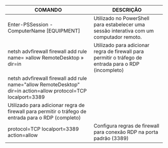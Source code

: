 | COMANDO | DESCRIÇÃO |
|--------------------------------------------|--------------------------------------------------------------------------------------|
| Enter-PSSession -ComputerName [EQUIPMENT] | Utilizado no PowerShell para estabelecer uma sessão interativa com um computador remoto. |
| netsh advfirewall firewall add rule name= »allow RemoteDesktop » dir=in  | Utilizado para adicionar regra de firewall para permitir o tráfego de entrada para o RDP (incompleto) |
| netsh advfirewall firewall add rule name="allow RemoteDesktop" dir=in action=allow protocol=TCP localport=3389
| Utilizado para adicionar regra de firewall para permitir o tráfego de entrada para o RDP (completo) |
| protocol=TCP localport=3389 action=allow | Configura regras de firewall para conexão RDP na porta padrão (3389) |
